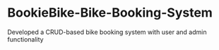 # BookieBike-Bike-Booking-System
Developed a CRUD-based bike booking system with user and admin functionality
